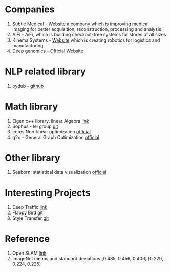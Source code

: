
# Companies

1. Subtle Medical - [Website](https://subtlemedical.com/) a company which  is improving medical imaging for better acquisition, reconstruction, processing and analysis
2. AiFi - AiFi, which is building checkout-free systems for stores of all sizes
3. Kinema Systems - [Website](http://www.kinemasystems.com/)  which is creating robotics for logistics and manufacturing.
4. Deep genomics - [Official Website](https://www.deepgenomics.com/)

# NLP related library

1. pydub - [github](https://github.com/jiaaro/pydub)

# Math library

1. Eigen c++ library, linear Algebra [link](http://eigen.tuxfamily.org/)
2. Sophus - lei group  [git](https://github.com/strasdat/Sophus)
3. ceres Non-linear optimization [official](http://ceres-solver.org/)
4. g2o - General Graph Optimization [official](https://openslam-org.github.io/g2o.html)


# Other library

1. Seaborn: statistical data visualization [official](https://seaborn.pydata.org/) 

# Interesting Projects

1. Deep Traffic  [link](https://selfdrivingcars.mit.edu/deeptraffic/)
2. Flappy Bird [git](https://github.com/yenchenlin/DeepLearningFlappyBird)
3. Style Transfer [git](https://github.com/lengstrom/fast-style-transfer)

# Reference 

1. Open SLAM [link](https://openslam-org.github.io/)
2. ImageNet means and standard deviations [0.485, 0.456, 0.406] [0.229, 0.224, 0.225]

